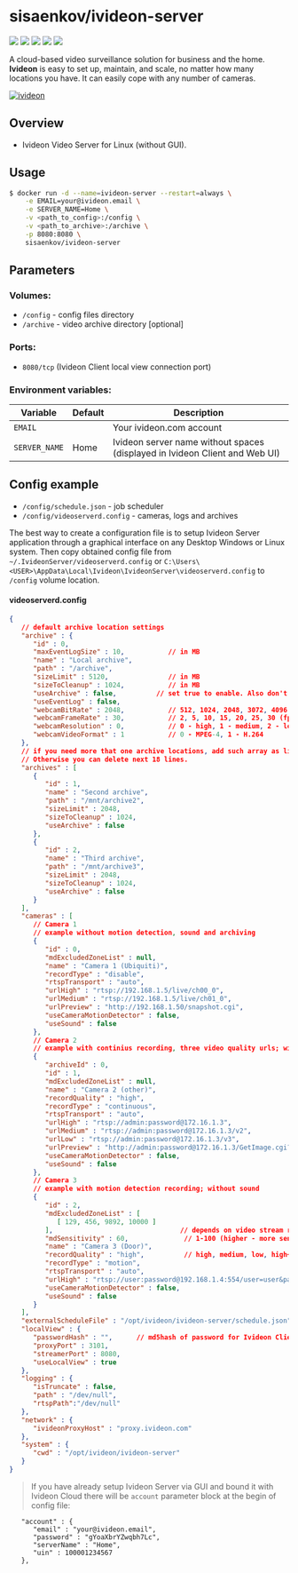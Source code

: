 # sisaenkov/ivideon-server

[![](https://images.microbadger.com/badges/version/sisaenkov/ivideon-server:3.7.0.2642.svg)](https://microbadger.com/images/sisaenkov/ivideon-server:3.7.0.2642) [![](https://images.microbadger.com/badges/image/sisaenkov/ivideon-server.svg)](https://microbadger.com/images/sisaenkov/ivideon-server) ![](https://img.shields.io/docker/pulls/sisaenkov/ivideon-server.svg) ![](https://img.shields.io/docker/stars/sisaenkov/ivideon-server.svg) [![](https://img.shields.io/badge/github-repo-brightgreen.svg)](https://github.com/sisaenkov/docker/tree/master/ivideon-server)

A cloud-based video surveillance solution for business and the home. **Ivideon** is easy to set up, maintain, and scale, no matter how many locations you have. It can easily cope with any number of cameras.

[![ivideon](https://i1.wp.com/missiontech.com.au/wp-content/uploads/2017/08/Ivideon-Logo.png)](https://ivideon.com)

## Overview
* Ivideon Video Server for Linux (without GUI).

## Usage

```bash
$ docker run -d --name=ivideon-server --restart=always \
	-e EMAIL=your@ivideon.email \
	-e SERVER_NAME=Home \
	-v <path_to_config>:/config \
	-v <path_to_archive>:/archive \
	-p 8080:8080 \
	sisaenkov/ivideon-server
```

## Parameters

### Volumes:

* `/config` - config files directory
* `/archive` - video archive directory [optional]

### Ports:
* `8080/tcp` (Ivideon Client local view connection port)

### Environment variables:
| Variable | Default | Description |
|--|--|--|
| `EMAIL` |  | Your ivideon.com account |
| `SERVER_NAME` | Home | Ivideon server name without spaces (displayed in Ivideon Client and Web UI) |

## Config example

* `/config/schedule.json` - job scheduler
* `/config/videoserverd.config` - cameras, logs and archives

The best way to create a configuration file is to setup Ivideon Server application through a graphical interface on any Desktop Windows or Linux system. Then copy obtained config file from `~/.IvideonServer/videoserverd.config` or `C:\Users\<USER>\AppData\Local\Ivideon\IvideonServer\videoserverd.config` to `/config` volume location.

#### videoserverd.config

```json
{
   // default archive location settings
   "archive" : {
      "id" : 0,
      "maxEventLogSize" : 10,           // in MB
      "name" : "Local archive",
      "path" : "/archive",
      "sizeLimit" : 5120,               // in MB
      "sizeToCleanup" : 1024,           // in MB
      "useArchive" : false,			 // set true to enable. Also don't forget to set docker volume.
      "useEventLog" : false,
      "webcamBitRate" : 2048,           // 512, 1024, 2048, 3072, 4096 (kbit/s)
      "webcamFrameRate" : 30,           // 2, 5, 10, 15, 20, 25, 30 (fps)
      "webcamResolution" : 0,           // 0 - high, 1 - medium, 2 - low
      "webcamVideoFormat" : 1           // 0 - MPEG-4, 1 - H.264
   },
   // if you need more that one archive locations, add such array as listed below and set `useArchive` to true.
   // Otherwise you can delete next 18 lines.
   "archives" : [
      {
         "id" : 1,
         "name" : "Second archive",
         "path" : "/mnt/archive2",
         "sizeLimit" : 2048,
         "sizeToCleanup" : 1024,
         "useArchive" : false
      },
      {
         "id" : 2,
         "name" : "Third archive",
         "path" : "/mnt/archive3",
         "sizeLimit" : 2048,
         "sizeToCleanup" : 1024,
         "useArchive" : false
      }
   ],
   "cameras" : [
      // Camera 1
      // example without motion detection, sound and archiving
      {
         "id" : 0,
         "mdExcludedZoneList" : null,
         "name" : "Camera 1 (Ubiquiti)",
         "recordType" : "disable",
         "rtspTransport" : "auto",
         "urlHigh" : "rtsp://192.168.1.5/live/ch00_0",
         "urlMedium" : "rtsp://192.168.1.5/live/ch01_0",
         "urlPreview" : "http://192.168.1.50/snapshot.cgi",
         "useCameraMotionDetector" : false,
         "useSound" : false
      },
      // Camera 2
      // example with continius recording, three video quality urls; without motion detection and sound
      {
         "archiveId" : 0,
         "id" : 1,
         "mdExcludedZoneList" : null,
         "name" : "Camera 2 (other)",
         "recordQuality" : "high",
         "recordType" : "continuous",
         "rtspTransport" : "auto",
         "urlHigh" : "rtsp://admin:password@172.16.1.3",
         "urlMedium" : "rtsp://admin:password@172.16.1.3/v2",
         "urlLow" : "rtsp://admin:password@172.16.1.3/v3",
         "urlPreview" : "http://admin:password@172.16.1.3/GetImage.cgi?CH=0",
         "useCameraMotionDetector" : false,
         "useSound" : false 
      },
      // Camera 3
      // example with motion detection recording; without sound
      {
         "id" : 2,
         "mdExcludedZoneList" : [
            [ 129, 456, 9892, 10000 ]
         ],								   // depends on video stream resolution
         "mdSensitivity" : 60,				// 1-100 (higher - more sensitive)
         "name" : "Camera 3 (Door)",
         "recordQuality" : "high",			// high, medium, low, high+medium, high+low
         "recordType" : "motion",
         "rtspTransport" : "auto",
         "urlHigh" : "rtsp://user:password@192.168.1.4:554/user=user&password=password&channel=1&stream=0.sdp",
         "useCameraMotionDetector" : false,
         "useSound" : false
      }
   ],
   "externalScheduleFile" : "/opt/ivideon/ivideon-server/schedule.json",
   "localView" : {
      "passwordHash" : "",		// md5hash of password for Ivideon Client local view. Can be empty.
      "proxyPort" : 3101,
      "streamerPort" : 8080,
      "useLocalView" : true
   },
   "logging" : {
      "isTruncate" : false,
      "path" : "/dev/null",
      "rtspPath":"/dev/null"
   },
   "network" : {
      "ivideonProxyHost" : "proxy.ivideon.com"
   },
   "system" : {
      "cwd" : "/opt/ivideon/ivideon-server"
   }
}
```

> If you have already setup Ivideon Server via GUI and bound it with Ivideon Cloud there will be `account` parameter block at the begin of config file:

```
   "account" : {
      "email" : "your@ivideon.email",
      "password" : "gYoaXbrYZwqbh7Lc",
      "serverName" : "Home",
      "uin" : 100001234567
   },
```
